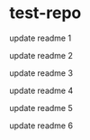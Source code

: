 # test-repo

update readme 1

update readme 2

update readme 3

update readme 4

update readme 5

update readme 6
